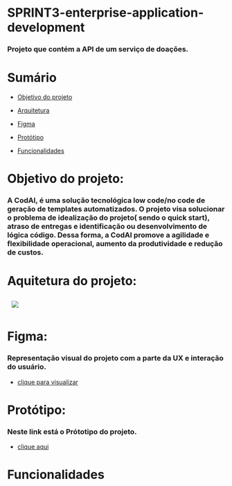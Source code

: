 # SPRINT3-enterprise-application-development

### Projeto que contém a API de um serviço de doações. 

# Sumário
- [Objetivo do projeto](#objetivo-do-projeto)

- [Arquitetura](#arquitetura-projeto)

- [Figma](#figma)

- [Protótipo](#protótipo)
  
- [Funcionalidades](#funcionalidades)


# Objetivo do projeto:
### A CodAI, é uma solução tecnológica low code/no code de geração de templates automatizados. O projeto visa solucionar o problema de  idealização do projeto( sendo o quick start), atraso de entregas e identificação ou desenvolvimento de lógica código. Dessa forma, a CodAI promove a agilidade e flexibilidade operacional, aumento da produtividade e redução de custos.

# Aquitetura do projeto:

<div id="arquitetura-projeto" style="padding: 10px; border-radius: 10px;">
    <img src="[https://lh3.googleusercontent.com/fife/AKsag4PfLTJaqJn3Mu4DJNqbfOVUh8azRzZkufI5lJLN9nA7a1eXnD4hmR84Qdzi3igk-iOB4LurrcjKTCiV1q5WfGW4kLQ7ud5r6eenrM2XVNTyoqD0_AfTiOVY6cjaLulIVL-51qrvou8kCFnscHs6ntMRJv7rkSDRfj-rlqsNziy24RWgV8kkF6frdnSbfC2r6hVPQsvdsEyGcNIoBu99NTjHyw8NrAz93b33f0JRpEHo9CvZHrz_TFW4kL-0PVwem3PdbMXJ9fW7ZeP22C3wjU_6cVHIfYNef28WwGDr-HfNsGX1z329-b9FYiA2SMwbUrS0WDH6P-gKodkTv7Vw18GHw3srfVgy-Lm-Sad2AdMObqfQnNE7ShU0-WoLiMB0kK1wqKTa1OHQtuNwGPBIPRtfgeapKBcM9-KnU0dzEZZrfWEz8_LINg2JixKnaA3Q-aFLTbwkFAyqcwWl9KqduHI4YwFIduJoGGraQSvROYPc0UVwQev1cLNdksNMIu3QoBPe0SOh30q50zlfqikQGUlpFhowGJKUWU7YVneLhlIl0Z4ykBHbven_0DtaUSQ_FOodI7pDaqxagUQ8za2DTmvIRPFtgojFcQCahrRgRRv3JEWHnzwPsoh9l-ztSCFmtdzS3IhA8mrrAO67EocBKpqoZgnfDtAkX-BgPG7VP9GCN_SBAuc14Jevaw5BrESjlEiNHHsd5q1QY2yvP-V9114USBmh0bxZe8rzab8RGCE-h6dAgeC4osvlNQ7VY1PCBON5FPvk9khizDm_WlAUIb-vErWeox6QUHWo4QpQ4OZgO83Q9GiK8yHcXshXQvJgOzfq3_7VKpHS4mqWMErtPW8oz1pPTL2d0TnxSGTl2bzYNfRslBj84J91GaSRl10RB1Nc5cpXXcLkUCeF1vZ_onLC6KuLUbqdWgIKNc00b-V43dJmCTwU9NKOSzzLptXNkCM=w1366-h651](https://lh3.googleusercontent.com/fife/AKsag4NcwoWviPUZ0Gi0cDTzn2IRHi-LXW373ODBIgyfa4-L4KDTbKnmexDHasHmOOve1c-PWOeTk-b4F79-E2XF86rHsEAg330qxLdEpTRgGL_8MMTAksaNgGltPSx3xuPXISgVWhpI4MCZ3_Kv7tqDq_zWeQJsG0rER4ajrGLvlbwE4Hm7FImLj9v8TdjYW5jqrD80B837rbxW3MhUQ6wrMS8AeIqNqOgqr9kTkDL38WDkOMNzB5xw69RwIpnDdNctiBjmwTid9c5rYbURTw1h7cNZ7GzjHhbV2s9yDIrHQ0N-nQAH58WeAiVxJbGxCjcI871-0LhTjtDrs2l7BBc2Q0_1Ivc2c24ucLTIOZkBZsWAuTuQ0YwKPKW5goPmHXQEf4889lTIz3y7a_NdCUBJRr70Vz5aevhryK6qcrHQUYBp8QKEhwWTSjiUEnWYxLuiUxlhnp0y442XEd0P8_l1d92UL68nWofpL_ZUqCr0bt5QHcLo521r0yJs-Ps5YSZMDe7rKzA4U7JAXCDGxtVbC2zIX-lcM-ZYYm5s5hovJUzvfL8soEEdKQLiVBKceqvKHJMWP6xe7SgVUOVTLrreV-_wH0owrU1MMlh6ex4IL2SSL6v3X9-G6HtSs6VZ1Vt13v1r2JjAuGbn4PXOICd02JQJjEitZfwzTiP3edbybOAGnd0AogMAf0CECFCbQ83ZI1Do3WmaRwFYWfiX41KNaC8Xr-ONcE8_dk5GLuqTU-qTZ6lSL-ORyj58dj7W16JESPDWLfgvxyLPwm6JV1ntOXpPaJG2e4WN6RWjEDsGy05PTLIE0VjBTYXbH8D-RmmY8iUJgvPM5fv28D63lcJCsCS4epaxJO7BzAWelWFbCIkIUwTuhabzzw9fABIAe962FQAaUNruvR12cwNcxFX6sQkbbW_6gk5s1MsZjzssznWwos1HyGuKjq1rJqypcTYoZYyOvuurveVPQSGJK8GQZBmBbSKeZge2FApqV-iBcRhuvf-PcMKsByV9OSFWf_0WySwT4u3FEfMS9GcliUMl032CCNPjBoUQqoVyArR8mCy_L4qQUEzbPSFi3c1C3G9U19LB9femvLVj5DmcphZzZsSb53hxvMeaTS72VEgCi1One7wyAD8oV_4MjXpOIJDOFzNoMOTz8o566gwbcuw9pF-ZJbN1N5H6o5KX3AGEDwPDuUKLPdDvSUoOu0FF1NSQQLmW_3nTxXe3i2l_VAMD1DqR9psPzPkp50AJFaM82fc9x-kOLw9VU3I8ucq2g45ATK1zeq3K76X3xWpVXzl_ShZGLAdG49Ob36wKJbAmK4JGtm0xufmBGyzDcSiHHP7iF6PFMrvpucXtI0aZwJqE5eVEa79N_aDERl_GsDPkRJtp9C2OOCviDBO9_msq6GPqUkABO5Kwo_qIXBYQdQtcU_HfqaDtPtc8a4Ic27sLnyWJlVSGDV-u_3rY7XM9CrfmMndvnHYjbQR_V89nOpWXuoVN-Wn69hnAMpCcTZecOC_HLnS__vk_JGdwdv-EQM3HoHyo5n6z5yLbwA=w300-k-rw-nu-v1)https://lh3.googleusercontent.com/fife/AKsag4NcwoWviPUZ0Gi0cDTzn2IRHi-LXW373ODBIgyfa4-L4KDTbKnmexDHasHmOOve1c-PWOeTk-b4F79-E2XF86rHsEAg330qxLdEpTRgGL_8MMTAksaNgGltPSx3xuPXISgVWhpI4MCZ3_Kv7tqDq_zWeQJsG0rER4ajrGLvlbwE4Hm7FImLj9v8TdjYW5jqrD80B837rbxW3MhUQ6wrMS8AeIqNqOgqr9kTkDL38WDkOMNzB5xw69RwIpnDdNctiBjmwTid9c5rYbURTw1h7cNZ7GzjHhbV2s9yDIrHQ0N-nQAH58WeAiVxJbGxCjcI871-0LhTjtDrs2l7BBc2Q0_1Ivc2c24ucLTIOZkBZsWAuTuQ0YwKPKW5goPmHXQEf4889lTIz3y7a_NdCUBJRr70Vz5aevhryK6qcrHQUYBp8QKEhwWTSjiUEnWYxLuiUxlhnp0y442XEd0P8_l1d92UL68nWofpL_ZUqCr0bt5QHcLo521r0yJs-Ps5YSZMDe7rKzA4U7JAXCDGxtVbC2zIX-lcM-ZYYm5s5hovJUzvfL8soEEdKQLiVBKceqvKHJMWP6xe7SgVUOVTLrreV-_wH0owrU1MMlh6ex4IL2SSL6v3X9-G6HtSs6VZ1Vt13v1r2JjAuGbn4PXOICd02JQJjEitZfwzTiP3edbybOAGnd0AogMAf0CECFCbQ83ZI1Do3WmaRwFYWfiX41KNaC8Xr-ONcE8_dk5GLuqTU-qTZ6lSL-ORyj58dj7W16JESPDWLfgvxyLPwm6JV1ntOXpPaJG2e4WN6RWjEDsGy05PTLIE0VjBTYXbH8D-RmmY8iUJgvPM5fv28D63lcJCsCS4epaxJO7BzAWelWFbCIkIUwTuhabzzw9fABIAe962FQAaUNruvR12cwNcxFX6sQkbbW_6gk5s1MsZjzssznWwos1HyGuKjq1rJqypcTYoZYyOvuurveVPQSGJK8GQZBmBbSKeZge2FApqV-iBcRhuvf-PcMKsByV9OSFWf_0WySwT4u3FEfMS9GcliUMl032CCNPjBoUQqoVyArR8mCy_L4qQUEzbPSFi3c1C3G9U19LB9femvLVj5DmcphZzZsSb53hxvMeaTS72VEgCi1One7wyAD8oV_4MjXpOIJDOFzNoMOTz8o566gwbcuw9pF-ZJbN1N5H6o5KX3AGEDwPDuUKLPdDvSUoOu0FF1NSQQLmW_3nTxXe3i2l_VAMD1DqR9psPzPkp50AJFaM82fc9x-kOLw9VU3I8ucq2g45ATK1zeq3K76X3xWpVXzl_ShZGLAdG49Ob36wKJbAmK4JGtm0xufmBGyzDcSiHHP7iF6PFMrvpucXtI0aZwJqE5eVEa79N_aDERl_GsDPkRJtp9C2OOCviDBO9_msq6GPqUkABO5Kwo_qIXBYQdQtcU_HfqaDtPtc8a4Ic27sLnyWJlVSGDV-u_3rY7XM9CrfmMndvnHYjbQR_V89nOpWXuoVN-Wn69hnAMpCcTZecOC_HLnS__vk_JGdwdv-EQM3HoHyo5n6z5yLbwA=w300-k-rw-nu-v1" />
</div>

# Figma: 
### Representação visual do projeto com a parte da UX e interação do usuário.
- [clique para visualizar](https://www.figma.com/file/7hc3JzFMJWcso1QT2zNAfJ/CodAI?type=design&node-id=0%3A1&mode=design&t=76rIXyljoFxOdjHN-1)  

# Protótipo: 
### Neste link está o Prótotipo do projeto.
- [clique aqui]( https://codai-hub-development.web.app/ )

# Funcionalidades
